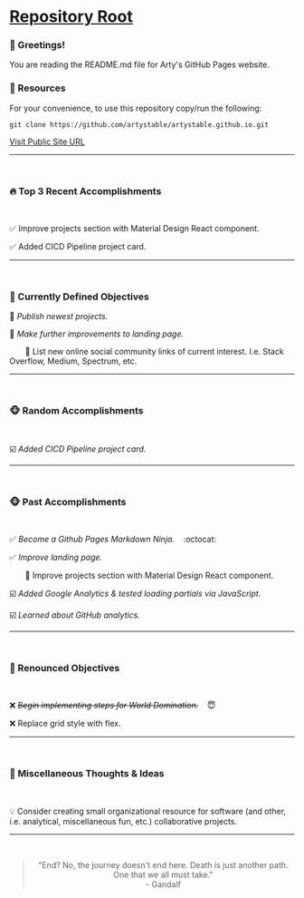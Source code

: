 # [Repository Root](https://github.com/artystable/artystable.github.io)

###   :wave: Greetings!
You are reading the README.md file for Arty's GitHub Pages website.


###   :key: Resources
For your convenience, to use this repository copy/run the following:

`git clone https://github.com/artystable/artystable.github.io.git`
<br/>

[Visit Public Site URL](https://artystable.github.io)

***
<br/>

###   :fire: Top 3 Recent Accomplishments
<br/>

:white_check_mark: Improve projects section with Material Design React component.

:white_check_mark: Added CICD Pipeline project card.

***
<br/>

###   :dart: Currently Defined Objectives

:black_square_button: *Publish newest projects.*

:black_square_button: *Make further improvements to landing page.* &nbsp;&nbsp;

&nbsp;&nbsp;&nbsp;&nbsp;&nbsp;&nbsp; :small_orange_diamond: List new online social community links of current interest. I.e. Stack Overflow, Medium, Spectrum, etc.

***
<br/>

###     :monkey_face: Random Accomplishments
<br/>

:ballot_box_with_check: *Added CICD Pipeline project card.*

***
<br/>

###     :monkey_face: Past Accomplishments
<br/>

:white_check_mark: *Become a Github Pages Markdown Ninja.* &nbsp;&nbsp; :octocat:

:white_check_mark: *Improve landing page.* &nbsp;&nbsp;

&nbsp;&nbsp;&nbsp;&nbsp;&nbsp;&nbsp; :small_orange_diamond: Improve projects section with Material Design React component.

:ballot_box_with_check: *Added Google Analytics & tested loading partials via JavaScript.*

:ballot_box_with_check: *Learned about GitHub analytics.*

***
<br/>

### :put_litter_in_its_place: Renounced Objectives
<br/>

:x: *~~Begin implementing steps for World Domination.~~* &nbsp;&nbsp; :innocent:

:x: Replace grid style with flex.

***
<br/>

### :thought_balloon: Miscellaneous Thoughts & Ideas
<br/>

:bulb: Consider creating small organizational resource for software (and other, i.e. analytical, miscellaneous fun, etc.) collaborative projects.

***
<br/>

<blockquote align="center" font-style="italic">
"End? No, the journey doesn't end here. Death is just another path.
One that we all must take."
<br>
- Gandalf
</blockquot>
